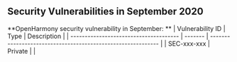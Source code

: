 ## Security Vulnerabilities in September 2020

**OpenHarmony security vulnerability in September: **
| Vulnerability ID                             | Type    | Description                                                         |
| -------------------------------------- | ------- | ------------------------------------------------------------ |
| SEC-xxx-xxx                 | Private |   |
